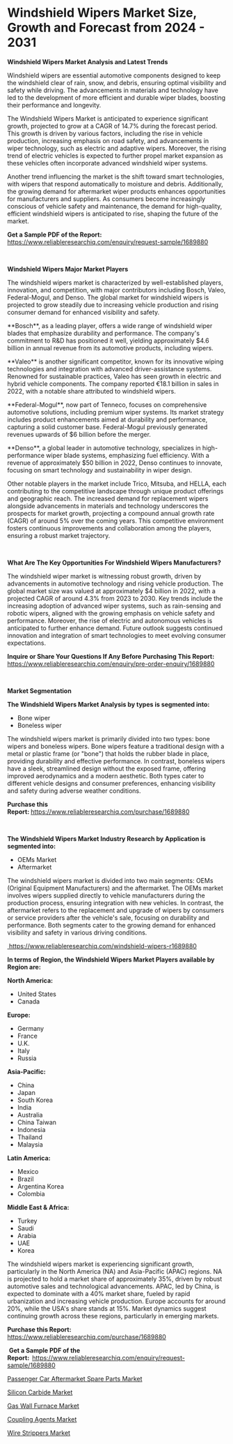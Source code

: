 <p><h1>Windshield Wipers Market Size, Growth and Forecast from 2024 - 2031</h1></p><p><strong>Windshield Wipers Market Analysis and Latest Trends</strong></p>
<p><p>Windshield wipers are essential automotive components designed to keep the windshield clear of rain, snow, and debris, ensuring optimal visibility and safety while driving. The advancements in materials and technology have led to the development of more efficient and durable wiper blades, boosting their performance and longevity.</p><p>The Windshield Wipers Market is anticipated to experience significant growth, projected to grow at a CAGR of 14.7% during the forecast period. This growth is driven by various factors, including the rise in vehicle production, increasing emphasis on road safety, and advancements in wiper technology, such as electric and adaptive wipers. Moreover, the rising trend of electric vehicles is expected to further propel market expansion as these vehicles often incorporate advanced windshield wiper systems.</p><p>Another trend influencing the market is the shift toward smart technologies, with wipers that respond automatically to moisture and debris. Additionally, the growing demand for aftermarket wiper products enhances opportunities for manufacturers and suppliers. As consumers become increasingly conscious of vehicle safety and maintenance, the demand for high-quality, efficient windshield wipers is anticipated to rise, shaping the future of the market.</p></p>
<p><strong>Get a Sample PDF of the Report:&nbsp;</strong> <a href="https://www.reliableresearchiq.com/enquiry/request-sample/1689880?utm_campaign=1141&utm_medium=2&utm_source=Github&utm_content=ia&utm_term=17102024&utm_id=windshield-wipers">https://www.reliableresearchiq.com/enquiry/request-sample/1689880</a></p>
<p>&nbsp;</p>
<p><strong>Windshield Wipers Major Market Players</strong></p>
<p><p>The windshield wipers market is characterized by well-established players, innovation, and competition, with major contributors including Bosch, Valeo, Federal-Mogul, and Denso. The global market for windshield wipers is projected to grow steadily due to increasing vehicle production and rising consumer demand for enhanced visibility and safety.</p><p>**Bosch**, as a leading player, offers a wide range of windshield wiper blades that emphasize durability and performance. The company's commitment to R&D has positioned it well, yielding approximately $4.6 billion in annual revenue from its automotive products, including wipers.</p><p>**Valeo** is another significant competitor, known for its innovative wiping technologies and integration with advanced driver-assistance systems. Renowned for sustainable practices, Valeo has seen growth in electric and hybrid vehicle components. The company reported €18.1 billion in sales in 2022, with a notable share attributed to windshield wipers.</p><p>**Federal-Mogul**, now part of Tenneco, focuses on comprehensive automotive solutions, including premium wiper systems. Its market strategy includes product enhancements aimed at durability and performance, capturing a solid customer base. Federal-Mogul previously generated revenues upwards of $6 billion before the merger.</p><p>**Denso**, a global leader in automotive technology, specializes in high-performance wiper blade systems, emphasizing fuel efficiency. With a revenue of approximately $50 billion in 2022, Denso continues to innovate, focusing on smart technology and sustainability in wiper design.</p><p>Other notable players in the market include Trico, Mitsuba, and HELLA, each contributing to the competitive landscape through unique product offerings and geographic reach. The increased demand for replacement wipers alongside advancements in materials and technology underscores the prospects for market growth, projecting a compound annual growth rate (CAGR) of around 5% over the coming years. This competitive environment fosters continuous improvements and collaboration among the players, ensuring a robust market trajectory.</p></p>
<p>&nbsp;</p>
<p><strong>What Are The Key Opportunities For Windshield Wipers Manufacturers?</strong></p>
<p><p>The windshield wiper market is witnessing robust growth, driven by advancements in automotive technology and rising vehicle production. The global market size was valued at approximately $4 billion in 2022, with a projected CAGR of around 4.3% from 2023 to 2030. Key trends include the increasing adoption of advanced wiper systems, such as rain-sensing and robotic wipers, aligned with the growing emphasis on vehicle safety and performance. Moreover, the rise of electric and autonomous vehicles is anticipated to further enhance demand. Future outlook suggests continued innovation and integration of smart technologies to meet evolving consumer expectations.</p></p>
<p><strong>Inquire or Share Your Questions If Any Before Purchasing This Report:</strong> <a href="https://www.reliableresearchiq.com/enquiry/pre-order-enquiry/1689880?utm_campaign=1141&utm_medium=2&utm_source=Github&utm_content=ia&utm_term=17102024&utm_id=windshield-wipers">https://www.reliableresearchiq.com/enquiry/pre-order-enquiry/1689880</a></p>
<p>&nbsp;</p>
<p><strong>Market Segmentation</strong></p>
<p><strong>The Windshield Wipers Market Analysis by types is segmented into:</strong></p>
<p><ul><li>Bone wiper</li><li>Boneless wiper</li></ul></p>
<p><p>The windshield wipers market is primarily divided into two types: bone wipers and boneless wipers. Bone wipers feature a traditional design with a metal or plastic frame (or "bone") that holds the rubber blade in place, providing durability and effective performance. In contrast, boneless wipers have a sleek, streamlined design without the exposed frame, offering improved aerodynamics and a modern aesthetic. Both types cater to different vehicle designs and consumer preferences, enhancing visibility and safety during adverse weather conditions.</p></p>
<p><strong>Purchase this Report:&nbsp;</strong><a href="https://www.reliableresearchiq.com/purchase/1689880?utm_campaign=1141&utm_medium=2&utm_source=Github&utm_content=ia&utm_term=17102024&utm_id=windshield-wipers">https://www.reliableresearchiq.com/purchase/1689880</a></p>
<p>&nbsp;</p>
<p><strong>The Windshield Wipers Market Industry Research by Application is segmented into:</strong></p>
<p><ul><li>OEMs Market</li><li>Aftermarket</li></ul></p>
<p><p>The windshield wipers market is divided into two main segments: OEMs (Original Equipment Manufacturers) and the aftermarket. The OEMs market involves wipers supplied directly to vehicle manufacturers during the production process, ensuring integration with new vehicles. In contrast, the aftermarket refers to the replacement and upgrade of wipers by consumers or service providers after the vehicle's sale, focusing on durability and performance. Both segments cater to the growing demand for enhanced visibility and safety in various driving conditions.</p></p>
<p><a href="https://www.reliableresearchiq.com/windshield-wipers-r1689880?utm_campaign=1141&utm_medium=2&utm_source=Github&utm_content=ia&utm_term=17102024&utm_id=windshield-wipers">&nbsp;https://www.reliableresearchiq.com/windshield-wipers-r1689880</a></p>
<p><strong>In terms of Region, the Windshield Wipers Market Players available by Region are:</strong></p>
<p>
    <p> <strong> North America: </strong>
        <ul>
            <li>United States</li>
            <li>Canada</li>
        </ul>
        </p> 
    <p> <strong> Europe: </strong>
        <ul>
            <li>Germany</li>
            <li>France</li>
            <li>U.K.</li>
            <li>Italy</li>
            <li>Russia</li>
        </ul>
        </p> 
    <p> <strong> Asia-Pacific: </strong>
        <ul>
            <li>China</li>
            <li>Japan</li>
            <li>South Korea</li>
            <li>India</li>
            <li>Australia</li>
            <li>China Taiwan</li>
            <li>Indonesia</li>
            <li>Thailand</li>
            <li>Malaysia</li>
        </ul>
        </p> 
    <p> <strong> Latin America: </strong>
        <ul>
            <li>Mexico</li>
            <li>Brazil</li>
            <li>Argentina Korea</li>
            <li>Colombia</li>
        </ul>
        </p> 
    <p> <strong> Middle East & Africa: </strong>
        <ul>
            <li>Turkey</li>
            <li>Saudi</li>
            <li>Arabia</li>
            <li>UAE</li>
            <li>Korea</li>
        </ul>
    </p>
    </p>
<p><p>The windshield wipers market is experiencing significant growth, particularly in the North America (NA) and Asia-Pacific (APAC) regions. NA is projected to hold a market share of approximately 35%, driven by robust automotive sales and technological advancements. APAC, led by China, is expected to dominate with a 40% market share, fueled by rapid urbanization and increasing vehicle production. Europe accounts for around 20%, while the USA's share stands at 15%. Market dynamics suggest continuing growth across these regions, particularly in emerging markets.</p></p>
<p><strong>Purchase this Report: </strong><a href="https://www.reliableresearchiq.com/purchase/1689880?utm_campaign=1141&utm_medium=2&utm_source=Github&utm_content=ia&utm_term=17102024&utm_id=windshield-wipers">https://www.reliableresearchiq.com/purchase/1689880</a></p>
<p>&nbsp;<strong>Get a Sample PDF of the Report:&nbsp;&nbsp;</strong><a href="https://www.reliableresearchiq.com/enquiry/request-sample/1689880?utm_campaign=1141&utm_medium=2&utm_source=Github&utm_content=ia&utm_term=17102024&utm_id=windshield-wipers">https://www.reliableresearchiq.com/enquiry/request-sample/1689880</a></p>
<p><strong></strong></p>
<p><p><a href="https://github.com/shivermasallash/Market-Research-Report-List-1/blob/main/passenger-car-aftermarket-spare-parts-market.md?utm_campaign=1141&utm_medium=2&utm_source=Github&utm_content=ia&utm_term=17102024&utm_id=windshield-wipers">Passenger Car Aftermarket Spare Parts Market</a></p><p><a href="https://www.linkedin.com/pulse/silicon-carbide-market-trends-growth-outlook-2024--7k6qe?utm_campaign=1141&utm_medium=2&utm_source=Github&utm_content=ia&utm_term=17102024&utm_id=windshield-wipers">Silicon Carbide Market</a></p><p><a href="https://github.com/pespeyervi/Market-Research-Report-List-1/blob/main/gas-wall-furnace-market.md?utm_campaign=1141&utm_medium=2&utm_source=Github&utm_content=ia&utm_term=17102024&utm_id=windshield-wipers">Gas Wall Furnace Market</a></p><p><a href="https://www.linkedin.com/pulse/key-drivers-coupling-agents-market-trends-future-outlook-2024-2031-intce?utm_campaign=1141&utm_medium=2&utm_source=Github&utm_content=ia&utm_term=17102024&utm_id=windshield-wipers">Coupling Agents Market</a></p><p><a href="https://issuu.com/reportprime-2/docs/wire-strippers-market-size-2030.ppt_b56ce2ab9c6ec8?utm_campaign=1141&utm_medium=2&utm_source=Github&utm_content=ia&utm_term=17102024&utm_id=windshield-wipers">Wire Strippers Market</a></p></p>